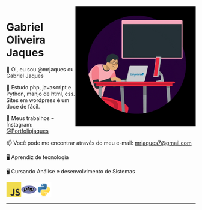 <img src="giphy.gif" width="320px" align="right">

# Gabriel Oliveira Jaques
👋 Oi, eu sou @mrjaques ou Gabriel Jaques

💬 Estudo php, javascript e Python, manjo de html, css. Sites em wordpress é um doce de fácil.

🔭 Meus trabalhos - Instagram: [@Portfoliojaques](https://www.instagram.com/portfolio_jaques/) 

📫 Você pode me encontrar através do meu e-mail: mrjaques7@gmail.com

🖥 Aprendiz de tecnologia

🖥 Cursando Análise e desenvolvimento de Sistemas

<img src="https://github.com/devicons/devicon/blob/master/icons/javascript/javascript-original.svg" width="40px" align="left">
<img src="https://github.com/devicons/devicon/blob/master/icons/php/php-original.svg" width="40px" align="left">
<img src="https://github.com/devicons/devicon/blob/master/icons/python/python-original.svg" width="40px">

---









